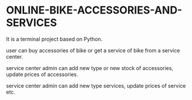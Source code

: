 # ONLINE-BIKE-ACCESSORIES-AND-SERVICES

It is a terminal project based on Python.

user can buy accessories of bike or get a service of bike from a service center.

service center admin can add new type or new stock of accessories, update prices of accessories.

service center admin can add new type services, update prices of service etc.
